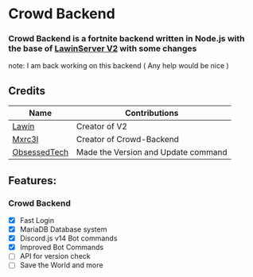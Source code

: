 # Crowd Backend
### Crowd Backend is a fortnite backend written in Node.js with the base of [LawinServer V2](https://github.com/Lawin0129/LawinServerV2) with some changes

note: I am back working on this backend ( Any help would be nice )

## Credits
| Name | Contributions |
| --------------- | ----------- |
| [Lawin](https://github.com/Lawin0129) | Creator of V2 |
| [Mxrc3l](https://github.com/Akadi5) | Creator of Crowd-Backend |
| [ObsessedTech](https://github.com/endlessalpacaYT/Backend-S12) | Made the Version and Update command |


## Features:

### Crowd Backend
- [x] Fast Login
- [x] MariaDB Database system
- [x] Discord.js v14 Bot commands
- [x] Improved Bot Commands
- [ ] API for version check
- [ ] Save the World
and more   
